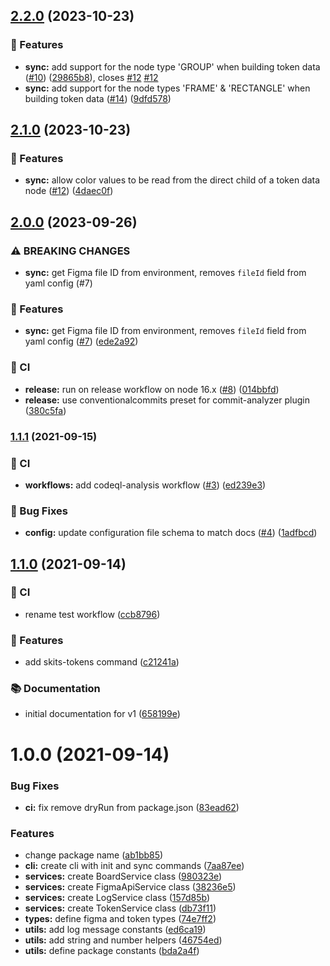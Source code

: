 ## [2.2.0](https://github.com/skits-lab/figma-tokens/compare/v2.1.0...v2.2.0) (2023-10-23)


### :rocket: Features

* **sync:** add support for the node type 'GROUP' when building token data ([#10](https://github.com/skits-lab/figma-tokens/issues/10)) ([29865b8](https://github.com/skits-lab/figma-tokens/commit/29865b83c156c6ad8aeee06bae7cc101b4934e88)), closes [#12](https://github.com/skits-lab/figma-tokens/issues/12) [#12](https://github.com/skits-lab/figma-tokens/issues/12)
* **sync:** add support for the node types 'FRAME' & 'RECTANGLE' when building token data ([#14](https://github.com/skits-lab/figma-tokens/issues/14)) ([9dfd578](https://github.com/skits-lab/figma-tokens/commit/9dfd578edad1c9d90cbcd403c5ed29ed9e41a424))

## [2.1.0](https://github.com/skits-lab/figma-tokens/compare/v2.0.0...v2.1.0) (2023-10-23)


### :rocket: Features

* **sync:** allow color values to be read from the direct child of a token data node ([#12](https://github.com/skits-lab/figma-tokens/issues/12)) ([4daec0f](https://github.com/skits-lab/figma-tokens/commit/4daec0fee9a2c7848bd2f3fa894a8bf9c53b9958))

## [2.0.0](https://github.com/skits-lab/figma-tokens/compare/v1.1.1...v2.0.0) (2023-09-26)


### ⚠ BREAKING CHANGES

* **sync:** get Figma file ID from environment, removes `fileId` field from yaml config (#7)

### :rocket: Features

* **sync:** get Figma file ID from environment, removes `fileId` field from yaml config ([#7](https://github.com/skits-lab/figma-tokens/issues/7)) ([ede2a92](https://github.com/skits-lab/figma-tokens/commit/ede2a9284d7387d75598ab06414f6b08814321ea))


### :vertical_traffic_light: CI

* **release:** run on release workflow on node 16.x ([#8](https://github.com/skits-lab/figma-tokens/issues/8)) ([014bbfd](https://github.com/skits-lab/figma-tokens/commit/014bbfd635c5f4cd8d51a533680b758697f2f1e8))
* **release:** use conventionalcommits preset for commit-analyzer plugin ([380c5fa](https://github.com/skits-lab/figma-tokens/commit/380c5fa4ed2a0e3d11368c3146db2f434093be87))

### [1.1.1](https://github.com/skits-lab/figma-tokens/compare/v1.1.0...v1.1.1) (2021-09-15)


### :vertical_traffic_light: CI

* **workflows:** add codeql-analysis workflow ([#3](https://github.com/skits-lab/figma-tokens/issues/3)) ([ed239e3](https://github.com/skits-lab/figma-tokens/commit/ed239e3dd7fb35c77948eae6792bbb64f7848d1d))


### :bug: Bug Fixes

* **config:** update configuration file schema to match docs ([#4](https://github.com/skits-lab/figma-tokens/issues/4)) ([1adfbcd](https://github.com/skits-lab/figma-tokens/commit/1adfbcd6571a073e1ddc13d49e68f3fb925ae69e))

## [1.1.0](https://github.com/skits-lab/figma-tokens/compare/v1.0.0...v1.1.0) (2021-09-14)

### :vertical_traffic_light: CI

- rename test workflow ([ccb8796](https://github.com/skits-lab/figma-tokens/commit/ccb8796dd5e7809bf7627fdd210709dde7626755))

### :rocket: Features

- add skits-tokens command ([c21241a](https://github.com/skits-lab/figma-tokens/commit/c21241a0d982f93251da519862a757ddf42214e2))

### :books: Documentation

- initial documentation for v1 ([658199e](https://github.com/skits-lab/figma-tokens/commit/658199ea0b6a6b97aa7dec6b4ed3c3afbfd54bf3))

# 1.0.0 (2021-09-14)

### Bug Fixes

- **ci:** fix remove dryRun from package.json ([83ead62](https://github.com/skits-lab/figma-tokens/commit/83ead62df76b012c8374a6d6aa23c63da9ea4405))

### Features

- change package name ([ab1bb85](https://github.com/skits-lab/figma-tokens/commit/ab1bb85595ecdff7eda71297b0dce4f67b03d155))
- **cli:** create cli with init and sync commands ([7aa87ee](https://github.com/skits-lab/figma-tokens/commit/7aa87ee2ab8636226b84459a5e3a9504e02c7468))
- **services:** create BoardService class ([980323e](https://github.com/skits-lab/figma-tokens/commit/980323ed7a6dde42bd18325abf5e1825c6723e38))
- **services:** create FigmaApiService class ([38236e5](https://github.com/skits-lab/figma-tokens/commit/38236e50b2a6a8b3321baa82afa5947c3e23d46c))
- **services:** create LogService class ([157d85b](https://github.com/skits-lab/figma-tokens/commit/157d85b344aee3872ba754808d7837af8963b604))
- **services:** create TokenService class ([db73f11](https://github.com/skits-lab/figma-tokens/commit/db73f11441e83d06893b12318127488b7946c418))
- **types:** define figma and token types ([74e7ff2](https://github.com/skits-lab/figma-tokens/commit/74e7ff21e764a40214da71e1fb7aeee618b96252))
- **utils:** add log message constants ([ed6ca19](https://github.com/skits-lab/figma-tokens/commit/ed6ca19954e58f86b5c69cdbdac58b40c71202d8))
- **utils:** add string and number helpers ([46754ed](https://github.com/skits-lab/figma-tokens/commit/46754edafd8b568fd56ca80831e0c93d90b09196))
- **utils:** define package constants ([bda2a4f](https://github.com/skits-lab/figma-tokens/commit/bda2a4fb0946d0a922d20f8fb1965cd8544ba830))
